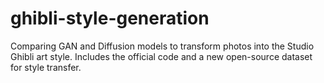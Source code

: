 # ghibli-style-generation
Comparing GAN and Diffusion models to transform photos into the Studio Ghibli art style. Includes the official code and a new open-source dataset for style transfer.
